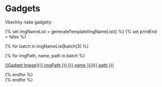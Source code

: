 # Gadgets

Všechny naše gadgety:

{% set imgNameList = generateTemplateImgNameList() %}
{% set printEnd = false %}
<div markdown class="gadgets-display">

{% for batch in imgNameList|batch(3) %}
<div markdown class="container">
{% for imgPath, name, path in batch %}
<div markdown class="col-1-3 gadget">
<a href="{{ path }}" class="gadget-link">

![Gadget Image]({{ imgPath }})
[{{ name }}]({{ path }})

</a>
</div>
{% endfor %}
</div>
{% endfor %}

</div>
